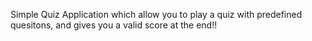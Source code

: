 Simple Quiz Application which allow you to play a quiz with predefined quesitons, and gives you a valid score at the end!!
